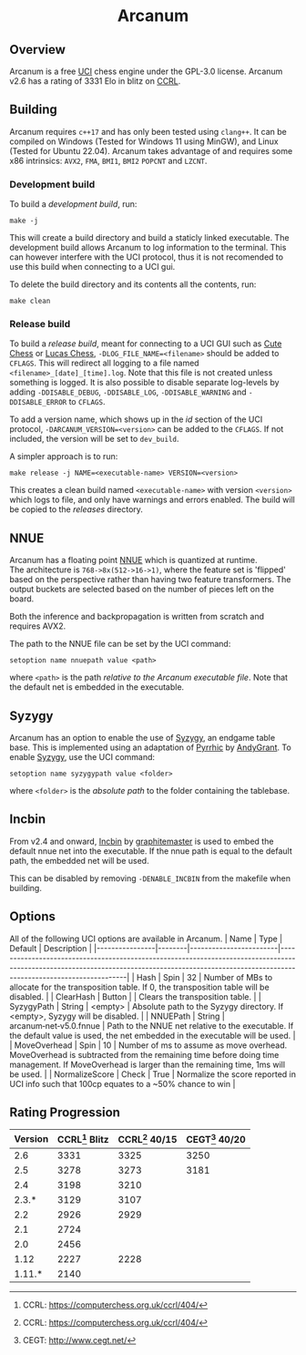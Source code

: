 <div align="center">
  <h1>Arcanum</h1>
</div>

## Overview
Arcanum is a free [UCI][uci-protocol] chess engine under the GPL-3.0 license.
Arcanum v2.6 has a rating of 3331 Elo in blitz on [CCRL][ccrl].

## Building
Arcanum requires `c++17` and has only been tested using `clang++`. It can be compiled on Windows (Tested for Windows 11 using MinGW), and Linux (Tested for Ubuntu 22.04). Arcanum takes advantage of and requires some x86 intrinsics: `AVX2`, `FMA`, `BMI1`, `BMI2` `POPCNT` and `LZCNT`.

### Development build
To build a *development build*, run:

```
make -j
```
This will create a build directory and build a staticly linked executable. The development build allows Arcanum to log information to the terminal. This can however interfere with the UCI protocol, thus it is not recomended to use this build when connecting to a UCI gui.

To delete the build directory and its contents all the contents, run:
```
make clean
```

### Release build
To build a *release build*, meant for connecting to a UCI GUI such as [Cute Chess][cute-chess] or [Lucas Chess][lucas-chess], `-DLOG_FILE_NAME=<filename>` should be added to `CFLAGS`. This will redirect all logging to a file named `<filename>_[date]_[time].log`. Note that this file is not created unless something is logged. It is also possible to disable separate log-levels by adding `-DDISABLE_DEBUG`, `-DDISABLE_LOG`, `-DDISABLE_WARNING` and `-DDISABLE_ERROR` to `CFLAGS`.

To add a version name, which shows up in the *id* section of the UCI protocol, `-DARCANUM_VERSION=<version>` can be added to the `CFLAGS`. If not included, the version will be set to `dev_build`.

A simpler approach is to run:

```
make release -j NAME=<executable-name> VERSION=<version>
```

This creates a clean build named `<executable-name>` with version `<version>` which logs to file, and only have warnings and errors enabled. The build will be copied to the *releases* directory.

## NNUE
Arcanum has a floating point [NNUE][nnue] which is quantized at runtime. \
The architecture is `768->8x(512->16->1)`, where the feature set is 'flipped' based on the perspective rather than having two feature transformers.
The output buckets are selected based on the number of pieces left on the board.

Both the inference and backpropagation is written from scratch and requires AVX2.

The path to the NNUE file can be set by the UCI command:
```
setoption name nnuepath value <path>
```
where `<path>` is the path _relative to the Arcanum executable file_. Note that the default net is embedded in the executable.

## Syzygy
Arcanum has an option to enable the use of [Syzygy][syzygy], an endgame table base. This is implemented using an adaptation of [Pyrrhic][pyrrhic] by [AndyGrant][andy-grant]. To enable [Syzygy][syzygy], use the UCI command:
```
setoption name syzygypath value <folder>
```
where `<folder>` is the _absolute path_ to the folder containing the tablebase.

## Incbin
From v2.4 and onward, [Incbin][incbin] by [graphitemaster][graphitemaster] is used to embed the default nnue net into the executable. If the nnue path is equal to the default path, the embedded net will be used.

This can be disabled by removing `-DENABLE_INCBIN` from the makefile when building.


## Options
All of the following UCI options are available in Arcanum.
| Name           | Type   | Default                | Description                                                                                                                                                                                    |
|----------------|--------|------------------------|------------------------------------------------------------------------------------------------------------------------------------------------------------------------------------------------|
| Hash           | Spin   | 32                     | Number of MBs to allocate for the transposition table. If 0, the transposition table will be disabled.                                                                                         |
| ClearHash      | Button |                        | Clears the transposition table.                                                                                                                                                                |
| SyzygyPath     | String | \<empty\>              | Absolute path to the Syzygy directory. If \<empty\>, Syzygy will be disabled.                                                                                                                  |
| NNUEPath       | String | arcanum&#8209;net&#8209;v5.0.fnnue | Path to the NNUE net relative to the executable. If the default value is used, the net embedded in the executable will be used.                                                                                                                                  |
| MoveOverhead   | Spin   | 10                     | Number of ms to assume as move overhead. MoveOverhead is subtracted from the remaining time before doing time management. If MoveOverhead is larger than the remaining time, 1ms will be used. |
| NormalizeScore | Check  | True                   | Normalize the score reported in UCI info such that 100cp equates to a ~50% chance to win                                                                                                       |

## Rating Progression

| Version | CCRL[^1] Blitz | CCRL[^1] 40/15 | CEGT[^2] 40/20 |
|---------|------------|------------|------------|
| 2.6     | 3331	     | 3325       | 3250       |
| 2.5     | 3278       | 3273       | 3181       |
| 2.4     | 3198       | 3210       |            |
| 2.3.*   | 3129       | 3107       |            |
| 2.2     | 2926       | 2929       |            |
| 2.1     | 2724       |            |            |
| 2.0     | 2456       |            |            |
| 1.12    | 2227       | 2228       |            |
| 1.11.*  | 2140       |            |            |

[^1]: CCRL: https://computerchess.org.uk/ccrl/404/
[^2]: CEGT: http://www.cegt.net/

[uci-protocol]: https://backscattering.de/chess/uci/
[lucas-chess]: https://lucaschess.pythonanywhere.com/
[cute-chess]: https://cutechess.com/
[python-chess]: https://python-chess.readthedocs.io/en/latest/
[perft]: https://www.chessprogramming.org/Perft
[perft-results]: https://www.chessprogramming.org/Perft_Results
[qsearch]: https://www.chessprogramming.org/Quiescence_Search
[test-positions]: https://www.chessprogramming.org/Test-Positions
[bkt]: https://www.chessprogramming.org/Bratko-Kopec_Test
[chess.com]: https://www.chess.com
[nnue]: https://www.chessprogramming.org/NNUE
[lichess]: https://lichess.org/@/ArcanumBot
[ccrl]: https://computerchess.org.uk/ccrl/404/
[cegt]: http://www.cegt.net/
[syzygy]: http://tablebase.sesse.net/
[pyrrhic]: https://github.com/AndyGrant/Pyrrhic
[andy-grant]: https://github.com/AndyGrant
[incbin]: https://github.com/graphitemaster/incbin
[graphitemaster]: https://github.com/graphitemaster
